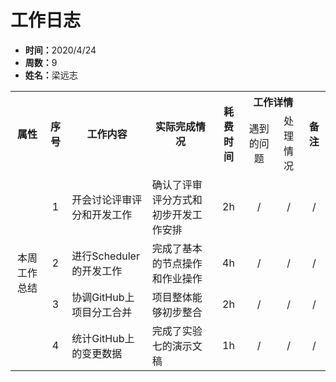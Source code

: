 <h1>工作日志</h1>
<ul>
    <li><strong>时间：</strong>2020/4/24</li>
    <li><strong>周数：</strong>9</li>
    <li><strong>姓名：</strong>梁远志</li>
</ul>
<table style="text-align:center">
  <tr>
    <th rowspan="2">属性</th>
    <th rowspan="2">序号</th>
    <th rowspan="2">工作内容</th>
    <th rowspan="2">实际完成情况</th>
    <th rowspan="2">耗费时间</th>
    <th colspan="2">工作详情</th>
    <th rowspan="2">备注</th>
  </tr>
  <tr>
    <td>遇到的问题</td>
    <td>处理情况</td>
  </tr>
  <tr>
    <td rowspan="4">本周工作总结</td>
    <td>1</td>
    <td style="text-align:left">开会讨论评审评分和开发工作</td>
    <td style="text-align:left">确认了评审评分方式和初步开发工作安排</td>
    <td>2h</td>
    <td>/</td>
    <td>/</td>
    <td>/</td>
  </tr>
  <tr>
    <td>2</td>
    <td style="text-align:left">进行Scheduler的开发工作</td>
    <td style="text-align:left">完成了基本的节点操作和作业操作</td>
    <td>4h</td>
    <td>/</td>
    <td>/</td>
    <td>/</td>
  </tr>
  <tr>
    <td>3</td>
    <td style="text-align:left">协调GitHub上项目分工合并</td>
    <td style="text-align:left">项目整体能够初步整合</td>
    <td>2h</td>
    <td>/</td>
    <td>/</td>
    <td>/</td>
  </tr>
  <tr>
    <td>4</td>
    <td style="text-align:left">统计GitHub上的变更数据</td>
    <td style="text-align:left">完成了实验七的演示文稿</td>
    <td>1h</td>
    <td>/</td>
    <td>/</td>
    <td>/</td>
  </tr>
</table>
